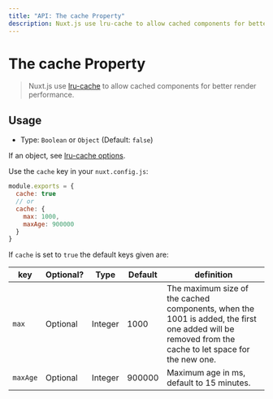 ```yaml
---
title: "API: The cache Property"
description: Nuxt.js use lru-cache to allow cached components for better render performance.
---
```


# The cache Property

> Nuxt.js use [lru-cache](https://github.com/isaacs/node-lru-cache) to allow cached components for better render performance.

## Usage

- Type: `Boolean` or `Object` (Default: `false`)

If an object, see [lru-cache options](https://github.com/isaacs/node-lru-cache#options).

Use the `cache` key in your `nuxt.config.js`:
```js
module.exports = {
  cache: true
  // or
  cache: {
    max: 1000,
    maxAge: 900000
  }
}
```

If `cache` is set to  `true` the default keys given are:

| key  | Optional? | Type | Default | definition |
|------|------------|-----|---------|------------|
| `max` | Optional | Integer | 1000 | The maximum size of the cached components, when the 1001 is added, the first one added will be removed from the cache to let space for the new one. |
| `maxAge` | Optional | Integer | 900000 | Maximum age in ms, default to 15 minutes. |
